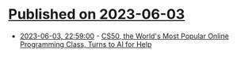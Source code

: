 # [Published on 2023-06-03](index.md)

* [2023-06-03, 22:59:00](https://news.slashdot.org/story/23/06/03/2216252/cs50-the-worlds-most-popular-online-programming-class-turns-to-ai-for-help?utm_source=rss1.0mainlinkanon&utm_medium=feed) - [CS50, the World's Most Popular Online Programming Class, Turns to AI for Help](https://news.slashdot.org/story/23/06/03/2216252/cs50-the-worlds-most-popular-online-programming-class-turns-to-ai-for-help?utm_source=rss1.0mainlinkanon&utm_medium=feed)
